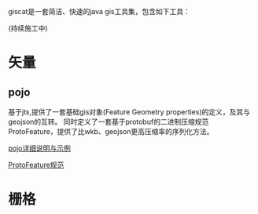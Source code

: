 giscat是一套简洁、快速的java gis工具集，包含如下工具：

(持续施工中)

# 矢量

## pojo
基于jts,提供了一套基础gis对象(Feature Geometry properties)的定义，及其与geojson的互转。
同时定义了一套基于protobuf的二进制压缩规范ProtoFeature，提供了比wkb、geojson更高压缩率的序列化方法。

[pojo详细说明与示例](giscat-vector/giscat-vector-pojo)

[ProtoFeature规范](giscat-vector/giscat-vector-pojo/src/main/resources/ProtoFeature.proto)
# 栅格
